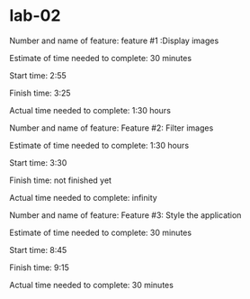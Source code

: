 # lab-02

Number and name of feature:  feature #1 :Display images

Estimate of time needed to complete: 30 minutes

Start time: 2:55

Finish time: 3:25

Actual time needed to complete: 1:30 hours


Number and name of feature: Feature #2: Filter images

Estimate of time needed to complete: 1:30 hours

Start time: 3:30

Finish time: not finished yet

Actual time needed to complete: infinity



Number and name of feature: Feature #3: Style the application

Estimate of time needed to complete: 30 minutes

Start time: 8:45

Finish time: 9:15

Actual time needed to complete: 30 minutes


